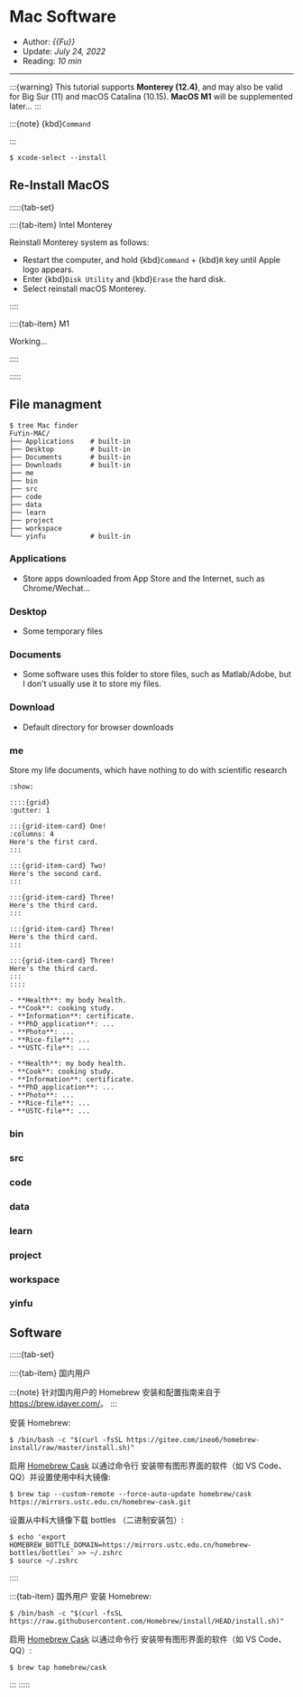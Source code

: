 # Mac Software

- Author: *{{Fu}}*
- Update: *July 24, 2022*
- Reading: *10 min*

---

:::{warning}
This tutorial supports **Monterey (12.4)**, and may also be valid for Big Sur (11) and macOS Catalina (10.15). **MacOS M1**  will be supplemented later...
:::

:::{note}
{kbd}`Command`

:::

```
$ xcode-select --install
```

## Re-Install MacOS


:::::{tab-set}

::::{tab-item} Intel Monterey

Reinstall Monterey system as follows:

- Restart the computer, and hold {kbd}`Command` + {kbd}`R` key until Apple logo appears.
- Enter {kbd}`Disk Utility` and {kbd}`Erase` the hard disk.
- Select reinstall macOS Monterey.

::::


::::{tab-item} M1

Working...

::::

:::::


## File managment

```
$ tree Mac finder
FuYin-MAC/
├── Applications    # built-in
├── Desktop         # built-in
├── Documents       # built-in
├── Downloads       # built-in
├── me
├── bin
├── src
├── code
├── data
├── learn
├── project
├── workspace
└── yinfu           # built-in
```

### Applications

- Store apps downloaded from App Store and the Internet, such as Chrome/Wechat...

### Desktop

- Some temporary files

### Documents

- Some software uses this folder to store files, such as Matlab/Adobe, but I don't usually use it to store my files.

### Download

- Default directory for browser downloads

### me

Store my life documents, which have nothing to do with scientific research

```{toggle}
:show:

::::{grid}
:gutter: 1

:::{grid-item-card} One!
:columns: 4
Here's the first card.
:::

:::{grid-item-card} Two!
Here's the second card.
:::

:::{grid-item-card} Three!
Here's the third card.
:::

:::{grid-item-card} Three!
Here's the third card.
:::

:::{grid-item-card} Three!
Here's the third card.
:::
::::

- **Health**: my body health.
- **Cook**: cooking study.
- **Information**: certificate.
- **PhD_application**: ...
- **Photo**: ...
- **Rice-file**: ...
- **USTC-file**: ...
```
<!-- about how to use {toggle} refer to https://jupyterbook.org/en/stable/interactive/hiding.html#hiding-remove-content -->




```{dropdown} Here's my dropdown
- **Health**: my body health.
- **Cook**: cooking study.
- **Information**: certificate.
- **PhD_application**: ...
- **Photo**: ...
- **Rice-file**: ...
- **USTC-file**: ...
```

### bin

### src

### code

### data


### learn

### project


### workspace



### yinfu




## Software
:::::{tab-set}

::::{tab-item} 国内用户


:::{note}
针对国内用户的 Homebrew 安装和配置指南来自于 <https://brew.idayer.com/>。
:::

安装 Homebrew:

```
$ /bin/bash -c "$(curl -fsSL https://gitee.com/ineo6/homebrew-install/raw/master/install.sh)"
```

启用 [Homebrew Cask](https://github.com/Homebrew/homebrew-cask) 以通过命令行
安装带有图形界面的软件（如 VS Code、QQ）并设置使用中科大镜像:

```
$ brew tap --custom-remote --force-auto-update homebrew/cask https://mirrors.ustc.edu.cn/homebrew-cask.git
```

设置从中科大镜像下载 bottles （二进制安装包）:

```
$ echo 'export HOMEBREW_BOTTLE_DOMAIN=https://mirrors.ustc.edu.cn/homebrew-bottles/bottles' >> ~/.zshrc
$ source ~/.zshrc
```
::::

:::{tab-item} 国外用户
安装 Homebrew:

```
$ /bin/bash -c "$(curl -fsSL https://raw.githubusercontent.com/Homebrew/install/HEAD/install.sh)"
```

启用 [Homebrew Cask](https://github.com/Homebrew/homebrew-cask) 以通过命令行
安装带有图形界面的软件（如  VS Code、QQ）:

```
$ brew tap homebrew/cask
```
:::
:::::


